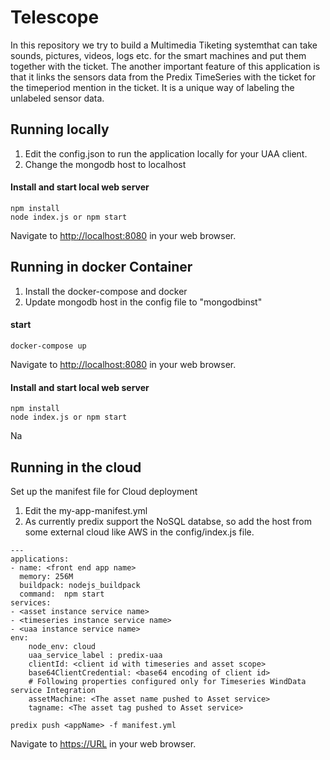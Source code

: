 # Telescope
In this repository we try to build a Multimedia Tiketing systemthat can take sounds, pictures, videos, logs etc.  for the smart machines  and put them together with the ticket. The another important feature of this application
is that it links the sensors data from the Predix TimeSeries with the ticket for the timeperiod mention in the ticket.
It is a unique way of labeling the unlabeled sensor data.

## Running locally
1. Edit the config.json to run the application locally for your UAA client.
2. Change the mongodb host to localhost


#### Install and start local web server
```
npm install
node index.js or npm start
```
Navigate to <http://localhost:8080> in your web browser.

## Running in docker Container
1. Install the docker-compose and docker
2. Update mongodb host in the config file to "mongodbinst"
#### start
```
docker-compose up
```

Navigate to <http://localhost:8080> in your web browser.

#### Install and start local web server
```
npm install
node index.js or npm start
```
Na

## Running in the cloud

Set up the manifest file for Cloud deployment

1. Edit the my-app-manifest.yml
2. As currently predix support the NoSQL databse, so add the host from some external cloud like AWS in the config/index.js file.
```
---
applications:
- name: <front end app name>
  memory: 256M
  buildpack: nodejs_buildpack
  command:  npm start
services:
- <asset instance service name>
- <timeseries instance service name>
- <uaa instance service name>
env:
    node_env: cloud
    uaa_service_label : predix-uaa
    clientId: <client id with timeseries and asset scope>
    base64ClientCredential: <base64 encoding of client id>
    # Following properties configured only for Timeseries WindData service Integration
    assetMachine: <The asset name pushed to Asset service>
    tagname: <The asset tag pushed to Asset service>
```

`predix push <appName> -f manifest.yml`

Navigate to <https://URL> in your web browser.